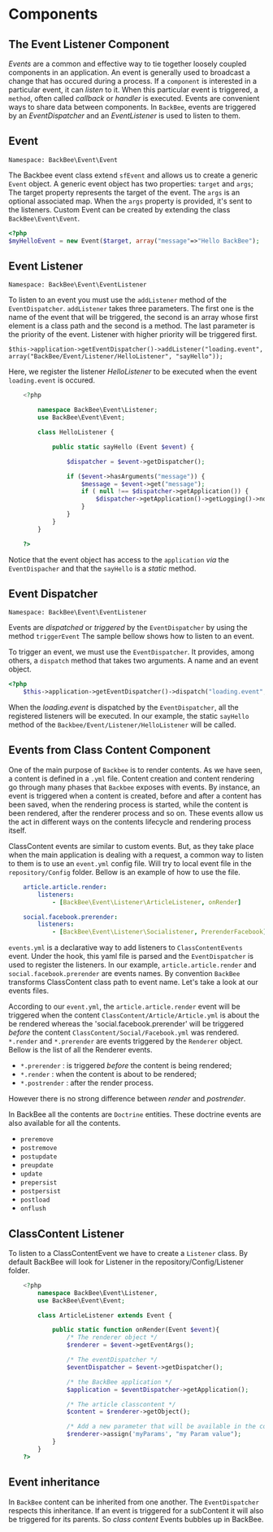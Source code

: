 # Components

## The Event Listener Component

*Events* are a common and effective way to tie together loosely coupled components in an application.
An event is generally used to broadcast a change that has occured during a process. If a `component` is
interested in a particular event, it can *listen* to it. When this particular event is triggered, a `method`,
often called *callback* or *handler* is executed. Events are convenient ways to share
data between components.
In `BackBee`, events are triggered by an *EventDispatcher* and an *EventListener* is used to listen to them.

## Event

`Namespace: BackBee\Event\Event`

The Backbee event class extend `sfEvent` and allows us to create a generic `Event` object.
A generic event object has two properties: `target` and `args`;
The target property represents the target of the event. The `args` is an optional associated map.
When the `args` property is provided, it's sent to the listeners.
Custom Event can be created by extending the class `BackBee\Event\Event`.

```php
<?php
$myHelloEvent = new Event($target, array("message"=>"Hello BackBee");

```

## Event Listener
`Namespace: BackBee\Event\EventListener`

To listen to an event you must use the `addListener` method of the `EventDispatcher`.
`addListener` takes three parameters. The first one is the name of the event that will be triggered, the second is an array whose first element
is a class path and the second is a method. The last parameter is the priority of the event. Listener with higher priority will be triggered first.

    $this->application->getEventDispatcher()->addListener("loading.event", array("BackBee/Event/Listener/HelloListener", "sayHello"));

Here, we register the listener *HelloListener* to be executed when the event `loading.event` is occured.

```php
    <?php

        namespace BackBee\Event\Listener;
        use BackBee\Event\Event;

        class HelloListener {

            public static sayHello (Event $event) {

                $dispatcher = $event->getDispatcher();

                if ($event->hasArguments("message")) {
                    $message = $event->get("message");
                    if ( null !== $dispatcher->getApplication()) {
                        $dispatcher->getApplication()->getLogging()->notice($message);
                    }
                }
            }
        }

    ?>
```

Notice that the event object has access to the `application` *via* the `EventDispacher` and that the `sayHello` is a *static* method.

## Event Dispatcher

`Namespace: BackBee\Event\EventListener`

Events are *dispatched* or *triggered* by the `EventDispatcher` by using the method `triggerEvent`
The sample bellow shows how to listen to an event.

To trigger an event, we must use the `EventDispatcher`. It provides, among others, a `dispatch` method that takes two arguments. A name and an event object.

```php
<?php
    $this->application->getEventDispatcher()->dispatch("loading.event", $myHelloEvent);
```

When the *loading.event* is dispatched by the `EventDispatcher`, all the registered listeners will be executed. In our example,
the static `sayHello` method of the `Backbee/Event/Listener/HelloListener` will be called.

## Events from Class Content Component

One of the main purpose of `Backbee` is to render contents. As we have seen, a
content is defined in a `.yml` file. Content creation and content rendering go
through many phases that `Backbee` exposes with events. By instance, an event is triggered
when a content is created, before and after a content has been saved, when the rendering process
is started, while the content is been rendered, after the renderer process and so on. These events
allow us the act in different ways on the contents lifecycle and rendering process itself.

ClassContent events are similar to custom events. But, as they take place when the main application
is dealing with a request, a common way to listen to them is to use an `event.yml` config file.
Will try to local event file in the `repository/Config` folder. Bellow is an example of how to
use the file.

```yaml
    article.article.render:
        listeners:
            - [BackBee\Event\Listener\ArticleListener, onRender]

    social.facebook.prerender:
        listeners:
            - [BackBee\Event\Listener\Socialistener, PrerenderFacebook]
```

`events.yml` is a declarative way to add listeners to `ClassContentEvents` event. Under the hook,
this yaml file is parsed and the `EventDispatcher` is used to register the listeners.
In our example,  `article.article.render` and `social.facebook.prerender` are events names.
By convention `BackBee` transforms ClassContent class path to event name. Let's take a look at our events files.

According to our `event.yml`, the `article.article.render` event will be triggered when
the content `ClassContent/Article/Article.yml` is about the be rendered whereas
the 'social.facebook.prerender' will be triggered *before* the content `ClassContent/Social/Facebook.yml`
was rendered.
`*.render`  and `*.prerender` are events triggered by the `Renderer` object. Bellow is the list of
all the Renderer events.

- `*.prerender` : is triggered *before* the content is being rendered;
- `*.render` : when the content is about to be rendered;
- `*.postrender` : after the render process.

However there is no strong difference between *render* and *postrender*.

In BackBee all the contents are `Doctrine` entities. These doctrine events are also available for all the contents.

- `preremove`
- `postremove`
- `postupdate`
- `preupdate`
- `update`
- `prepersist`
- `postpersist`
- `postload`
- `onflush`


## ClassContent Listener

To listen to a ClassContentEvent we have to create a `Listener` class. By default BackBee
will look for Listener in the repository/Config/Listener folder.

```php
    <?php
        namespace BackBee\Event\Listener,
        use BackBee\Event\Event;

        class ArticleListener extends Event {

            public static function onRender(Event $event){
                /* The renderer object */
                $renderer = $event->getEventArgs();

                /* The eventDispatcher */
                $eventDispatcher = $event->getDispatcher();

                /* the BackBee application */
                $application = $eventDispatcher->getApplication();

                /* The article classcontent */
                $content = $renderer->getObject();

                /* Add a new parameter that will be available in the content template */
                $renderer->assign('myParams', "my Param value");
            }
        }
    ?>
```

## Event inheritance
In `BackBee` content can be inherited from one another. The `EventDispatcher` respects this inheritance.
If an event is triggered for a subContent it will also be triggered for its parents. So *class content* Events bubbles up in BackBee.
